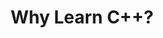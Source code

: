 ---
id: why-learn-c++
title: Why Learn C++?
sidebar_label: Why Learn C++?
sidebar_position: 2
tags: [c++, why-learn-c++]
description: In this tutorial, you will learn about the many applications of the C++ programming language and the benefits of learning it.
---